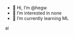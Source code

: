 - 👋 Hi, I’m @hegw
- 👀 I’m interested in none
- 🌱 I’m currently learning ML

<!---
hegwout/hegwout is a ✨ special ✨ repository because its `README.md` (this file) appears on your GitHub profile.
You can click the Preview link to take a look at your changes.
--->
ai
